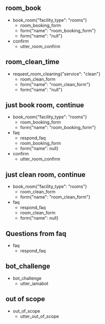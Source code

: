   ## room_book
  * book_room{"facility_type": "rooms"}
    - room_booking_form
    - form{"name": "room_booking_form"}
    - form{"name": "null"}
  * confirm
    - utter_room_confirm


  ## room_clean_time
  * request_room_cleaning{"service": "clean"}
    - room_clean_form
    - form{"name": "room_clean_form"}
    - form{"name": "null"}

  ## just book room, continue
  * book_room{"facility_type": "rooms"}
    - room_booking_form
    - form{"name": "room_booking_form"}
  * faq
    - respond_faq
    - room_booking_form
    - form{"name": null}
  * confirm
    - utter_room_confirm

  ## just clean room, continue
  * book_room{"facility_type": "rooms"}
    - room_clean_form
    - form{"name": "room_clean_form"}
  * faq
    - respond_faq
    - room_clean_form
    - form{"name": null}

  ## Questions from faq
  * faq
    - respond_faq

  ## bot_challenge
  * bot_challenge
    - utter_iamabot

  ## out of scope
  * out_of_scope
    - utter_out_of_scope
